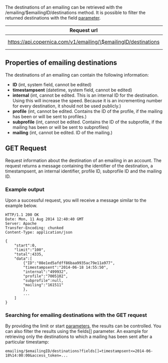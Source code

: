 The destinations of an emailing can be retrieved with the
/emailing/\$emailingID/destinations method. It is possible to filter the
returned destinations with the field
[parameter](./rest-api-parameters.md).

| Request url | Methods | Parameters |
| --- | --- | --- |
| https://api.copernica.com/v1/emailing/\$emailingID/destinations | GET | limit, start, fields[] |

Properties of emailing destinations
-----------------------------------

The destinations of an emailing can contain the following information:

-   **ID** (int, system field, cannot be edited)
-   **timestampsent** (datetime, system field, cannot be edited)
-   **internal** (int, cannot be edited. This is an internal ID for the
    destination. Using this will increase the speed. Because it is an
    incrementing number for every destination, it should not be used
    publicly.)
-   **profile** (int, cannot be edited. Contains the ID of the profile,
    if the mailing has been or will be sent to profiles.)
-   **subprofile** (int, cannot be edited. Contains the ID of the
    subprofile, if the mailing has been or will be sent to subprofiles)
-   **mailing** (int, cannot be edited. ID of the mailing.)

GET Request
-----------

Request information about the destination of an emailing in an account.
The request returns a message containing the identifier of the
destination, a timestampsent, an internal identifier, profile ID,
subprofile ID and the mailing ID.

### Example output

Upon a successful request, you will receive a message similar to the
example below.

```
HTTP/1.1 200 OK
Date: Mon, 11 Aug 2014 12:40:40 GMT 
Server: Apache 
Transfer-Encoding: chunked 
Content-Type: application/json 

{
    "start":0,
    "limit":"100",
    "total":4335,
    "data":[
        {"ID":"08e1ed5afdff86baa9935ac79e11a977",
        "timestampsent":"2014-06-18 14:55:50",
        "internal":"499932",
        "profile":"7005102",
        "subprofile":null,
        "mailing":"161511"
        },
        ...
    ]
}
```

### Searching for emailing destinations with the GET request

By providing the limit or start
[parameters](./rest-api-parameters.md),
the results can be controlled. You can also filter the results using the
fields[] parameter. An example for retrieving only the destinations to
which a mailing has been sent after a particular timestamp:

```
emailing/$emailingID/destinations?fields[]=timestampsent<=2014-06-18%14:00:00&access_token=...
```
